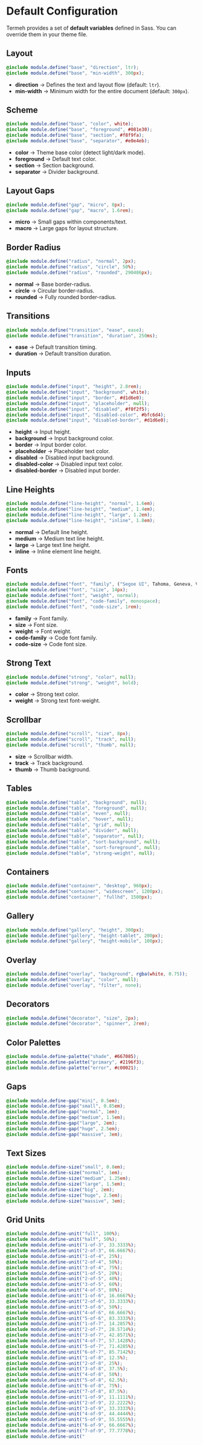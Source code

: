 # Default Configuration

Termeh provides a set of **default variables** defined in Sass. You can override them in your theme file.

## Layout

```scss
@include module.define("base", "direction", ltr);
@include module.define("base", "min-width", 300px);
```

- **direction** → Defines the text and layout flow (default: `ltr`).
- **min-width** → Minimum width for the entire document (default: `300px`).

## Scheme

```scss
@include module.define("base", "color", white);
@include module.define("base", "foreground", #081e30);
@include module.define("base", "section", #f8f9fa);
@include module.define("base", "separator", #e0e4eb);
```

- **color** → Theme base color (detect light/dark mode).
- **foreground** → Default text color.
- **section** → Section background.
- **separator** → Divider background.

## Layout Gaps

```scss
@include module.define("gap", "micro", 8px);
@include module.define("gap", "macro", 1.6rem);
```

- **micro** → Small gaps within components/text.
- **macro** → Large gaps for layout structure.

## Border Radius

```scss
@include module.define("radius", "normal", 2px);
@include module.define("radius", "circle", 50%);
@include module.define("radius", "rounded", 290486px);
```

- **normal** → Base border-radius.
- **circle** → Circular border-radius.
- **rounded** → Fully rounded border-radius.

## Transitions

```scss
@include module.define("transition", "ease", ease);
@include module.define("transition", "duration", 250ms);
```

- **ease** → Default transition timing.
- **duration** → Default transition duration.

## Inputs

```scss
@include module.define("input", "height", 2.8rem);
@include module.define("input", "background", white);
@include module.define("input", "border", #d1d6e0);
@include module.define("input", "placeholder", null);
@include module.define("input", "disabled", #f0f2f5);
@include module.define("input", "disabled-color", #bfc6d4);
@include module.define("input", "disabled-border", #d1d6e0);
```

- **height** → Input height.
- **background** → Input background color.
- **border** → Input border color.
- **placeholder** → Placeholder text color.
- **disabled** → Disabled input background.
- **disabled-color** → Disabled input text color.
- **disabled-border** → Disabled input border.

## Line Heights

```scss
@include module.define("line-height", "normal", 1.6em);
@include module.define("line-height", "medium", 1.4em);
@include module.define("line-height", "large", 1.2em);
@include module.define("line-height", "inline", 1.8em);
```

- **normal** → Default line height.
- **medium** → Medium text line height.
- **large** → Large text line height.
- **inline** → Inline element line height.

## Fonts

```scss
@include module.define("font", "family", ("Segoe UI", Tahoma, Geneva, Verdana));
@include module.define("font", "size", 14px);
@include module.define("font", "weight", normal);
@include module.define("font", "code-family", monospace);
@include module.define("font", "code-size", 1rem);
```

- **family** → Font family.
- **size** → Font size.
- **weight** → Font weight.
- **code-family** → Code font family.
- **code-size** → Code font size.

## Strong Text

```scss
@include module.define("strong", "color", null);
@include module.define("strong", "weight", bold);
```

- **color** → Strong text color.
- **weight** → Strong text font-weight.

## Scrollbar

```scss
@include module.define("scroll", "size", 8px);
@include module.define("scroll", "track", null);
@include module.define("scroll", "thumb", null);
```

- **size** → Scrollbar width.
- **track** → Track background.
- **thumb** → Thumb background.

## Tables

```scss
@include module.define("table", "background", null);
@include module.define("table", "foreground", null);
@include module.define("table", "even", null);
@include module.define("table", "hover", null);
@include module.define("table", "grid", null);
@include module.define("table", "divider", null);
@include module.define("table", "separator", null);
@include module.define("table", "sort-background", null);
@include module.define("table", "sort-foreground", null);
@include module.define("table", "strong-weight", null);
```

## Containers

```scss
@include module.define("container", "desktop", 960px);
@include module.define("container", "widescreen", 1200px);
@include module.define("container", "fullhd", 1500px);
```

## Gallery

```scss
@include module.define("gallery", "height", 300px);
@include module.define("gallery", "height-tablet", 200px);
@include module.define("gallery", "height-mobile", 100px);
```

## Overlay

```scss
@include module.define("overlay", "background", rgba(white, 0.75));
@include module.define("overlay", "color", null);
@include module.define("overlay", "filter", none);
```

## Decorators

```scss
@include module.define("decorator", "size", 2px);
@include module.define("decorator", "spinner", 2rem);
```

## Color Palettes

```scss
@include module.define-palette("shade", #667085);
@include module.define-palette("primary", #2196f3);
@include module.define-palette("error", #c00021);
```

## Gaps

```scss
@include module.define-gap("mini", 0.5em);
@include module.define-gap("small", 0.85em);
@include module.define-gap("normal", 1em);
@include module.define-gap("medium", 1.5em);
@include module.define-gap("large", 2em);
@include module.define-gap("huge", 2.5em);
@include module.define-gap("massive", 3em);
```

## Text Sizes

```scss
@include module.define-size("small", 0.8em);
@include module.define-size("normal", 1em);
@include module.define-size("medium", 1.25em);
@include module.define-size("large", 1.5em);
@include module.define-size("big", 2em);
@include module.define-size("huge", 2.5em);
@include module.define-size("massive", 3em);
```

## Grid Units

```scss
@include module.define-unit("full", 100%);
@include module.define-unit("half", 50%);
@include module.define-unit("1-of-3", 33.3333%);
@include module.define-unit("2-of-3", 66.6667%);
@include module.define-unit("1-of-4", 25%);
@include module.define-unit("2-of-4", 50%);
@include module.define-unit("3-of-4", 75%);
@include module.define-unit("1-of-5", 20%);
@include module.define-unit("2-of-5", 40%);
@include module.define-unit("3-of-5", 60%);
@include module.define-unit("4-of-5", 80%);
@include module.define-unit("1-of-6", 16.6667%);
@include module.define-unit("2-of-6", 33.3333%);
@include module.define-unit("3-of-6", 50%);
@include module.define-unit("4-of-6", 66.6667%);
@include module.define-unit("5-of-6", 83.3333%);
@include module.define-unit("1-of-7", 14.2857%);
@include module.define-unit("2-of-7", 28.5714%);
@include module.define-unit("3-of-7", 42.8571%);
@include module.define-unit("4-of-7", 57.1428%);
@include module.define-unit("5-of-7", 71.4285%);
@include module.define-unit("6-of-7", 85.7142%);
@include module.define-unit("1-of-8", 12.5%);
@include module.define-unit("2-of-8", 25%);
@include module.define-unit("3-of-8", 37.5%);
@include module.define-unit("4-of-8", 50%);
@include module.define-unit("5-of-8", 62.5%);
@include module.define-unit("6-of-8", 75%);
@include module.define-unit("7-of-8", 87.5%);
@include module.define-unit("1-of-9", 11.1111%);
@include module.define-unit("2-of-9", 22.2222%);
@include module.define-unit("3-of-9", 33.3333%);
@include module.define-unit("4-of-9", 44.4444%);
@include module.define-unit("5-of-9", 55.5555%);
@include module.define-unit("6-of-9", 66.6667%);
@include module.define-unit("7-of-9", 77.7778%);
@include module.define-unit("
```
